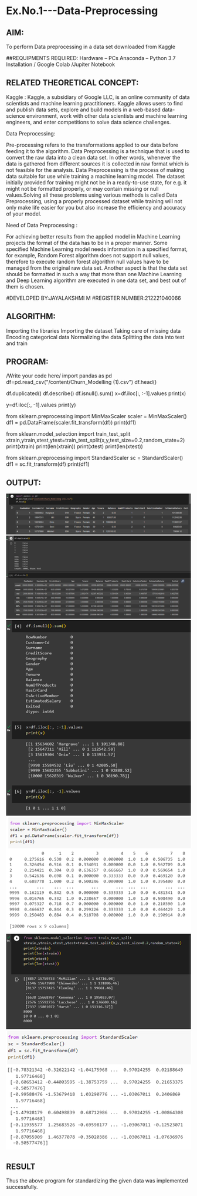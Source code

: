 # Ex.No.1---Data-Preprocessing
## AIM:

To perform Data preprocessing in a data set downloaded from Kaggle

##REQUIPMENTS REQUIRED:
Hardware – PCs
Anaconda – Python 3.7 Installation / Google Colab /Jupiter Notebook

## RELATED THEORETICAL CONCEPT:

Kaggle :
Kaggle, a subsidiary of Google LLC, is an online community of data scientists and machine learning practitioners. Kaggle allows users to find and publish data sets, explore and build models in a web-based data-science environment, work with other data scientists and machine learning engineers, and enter competitions to solve data science challenges.

Data Preprocessing:

Pre-processing refers to the transformations applied to our data before feeding it to the algorithm. Data Preprocessing is a technique that is used to convert the raw data into a clean data set. In other words, whenever the data is gathered from different sources it is collected in raw format which is not feasible for the analysis.
Data Preprocessing is the process of making data suitable for use while training a machine learning model. The dataset initially provided for training might not be in a ready-to-use state, for e.g. it might not be formatted properly, or may contain missing or null values.Solving all these problems using various methods is called Data Preprocessing, using a properly processed dataset while training will not only make life easier for you but also increase the efficiency and accuracy of your model.

Need of Data Preprocessing :

For achieving better results from the applied model in Machine Learning projects the format of the data has to be in a proper manner. Some specified Machine Learning model needs information in a specified format, for example, Random Forest algorithm does not support null values, therefore to execute random forest algorithm null values have to be managed from the original raw data set.
Another aspect is that the data set should be formatted in such a way that more than one Machine Learning and Deep Learning algorithm are executed in one data set, and best out of them is chosen.

#DEVELOPED BY:JAYALAKSHMI M
#REGISTER NUMBER:212221040066
## ALGORITHM:
Importing the libraries
Importing the dataset
Taking care of missing data
Encoding categorical data
Normalizing the data
Splitting the data into test and train

## PROGRAM:
/Write your code here/
import pandas as pd 
df=pd.read_csv("/content/Churn_Modelling (1).csv") 
df.head()

df.duplicated() 
df.describe() 
df.isnull().sum()
x=df.iloc[:, :-1].values 
print(x)

y=df.iloc[:, -1].values 
print(y)

from sklearn.preprocessing import MinMaxScaler 
scaler = MinMaxScaler()
df1 = pd.DataFrame(scaler.fit_transform(df)) 
print(df1)

from sklearn.model_selection import train_test_split 
xtrain,ytrain,xtest,ytest=train_test_split(x,y,test_size=0.2,random_state=2) print(xtrain)
print(len(xtrain))
print(xtest) 
print(len(xtest))
 
from sklearn.preprocessing import StandardScaler sc = StandardScaler()
df1 = sc.fit_transform(df)
print(df1)


## OUTPUT:
![EX.NO.1---DATA-PREPROCESSING](ex2(1).png)
![EX.NO.1---DATA-PREPROCESSING](ex2(2).png)
![EX.NO.1---DATA-PREPROCESSING](ex2(3).png)
![EX.NO.1---DATA-PREPROCESSING](ex2(4).png)
![EX.NO.1---DATA-PREPROCESSING](ex2(5).png)
![EX.NO.1---DATA-PREPROCESSING](ex2(6).png)
## RESULT
Thus the above program for standardizing the given data was implemented successfully.
